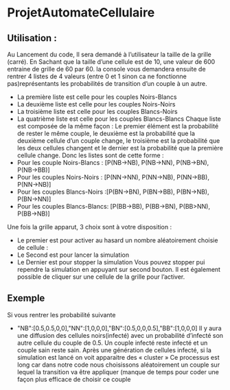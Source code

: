 # ProjetAutomateCellulaire

## Utilisation :
Au Lancement du code, Il sera demandé à l’utilisateur la taille de la grille (carré). En Sachant que la taille d’une cellule est de 10, une valeur de 600 entraine de grille de 60 par 60.
la console vous demandera ensuite de rentrer 4 listes de 4 valeurs (entre 0 et 1 sinon ca ne fonctionne pas)représentants les probabilités de transition d’un couple à un autre. 
- La première liste est celle pour les couples Noirs-Blancs
- La deuxième liste est celle pour les couples Noirs-Noirs
- La troisième liste est celle pour les couples Blancs-Noirs
- La quatrième liste est celle pour les couples Blancs-Blancs
Chaque liste est composée de la même façon :
Le premier élément est la probabilité de rester le même couple, le deuxième est la probabilité que la deuxième cellule d’un couple change, le troisième est la probabilité que les deux cellules changent et le dernier est la probabilité que la première cellule change.
Donc les listes sont de cette forme :
- Pour les couple Noirs-Blancs : [P(NB->NB), P(NB->NN), P(NB->BN), P(NB->BB)]
- Pour les couples Noirs-Noirs : [P(NN->NN), P(NN->NB), P(NN->BB), P(NN->NB)]
- Pour les couples Blancs-Noirs :[P(BN->BN), P(BN->BB), P(BN->NB), P(BN->NN)]
- Pour les couples Blancs-Blancs: [P(BB->BB), P(BB->BN), P(BB>NN), P(BB->NB)]

Une fois la grille apparut, 3 choix sont à votre disposition :
- Le premier est pour activer au hasard un nombre aléatoirement choisie de cellule :
- Le Second est pour lancer la simulation
- Le Dernier est pour stopper la simulation 
Vous pouvez stopper pui rependre la simulation en appuyant sur second bouton. Il est également possible de cliquer sur une cellule de la grille pour l’activer.

## Exemple 

Si vous rentrer les probabilité suivante
- "NB":[0.5,0.5,0,0],"NN":[1,0,0,0],"BN":[0.5,0,0,0.5],"BB":[1,0,0,0]
Il y aura une diffusion des cellules noirs(infecté) avec un probabilité d’infecté son autre cellule du couple de 0.5. Un couple infecté reste infecté et un couple sain reste sain.
Après une génération de cellules infecté, si la simulation est lancé on voit apparaitre des « cluster »
Ce processus est long car dans notre code nous choisissons aléatoirement un couple sur lequel la transition va être appliquer (manque de temps pour coder une façon plus efficace de choisir ce couple
